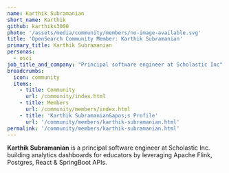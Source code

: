 ```yaml
---
name: Karthik Subramanian
short_name: Karthik
github: karthiks3000
photo: '/assets/media/community/members/no-image-available.svg'
title: 'OpenSearch Community Member: Karthik Subramanian'
primary_title: Karthik Subramanian
personas:
  - osci
job_title_and_company: "Principal software engineer at Scholastic Inc"
breadcrumbs:
  icon: community
  items:
    - title: Community
      url: /community/index.html
    - title: Members
      url: /community/members/index.html
    - title: 'Karthik Subramanian&apos;s Profile'
      url: '/community/members/karthik-subramanian.html'
permalink: '/community/members/karthik-subramanian.html'
---
```


**Karthik Subramanian** is a principal software engineer at Scholastic Inc. building analytics dashboards for educators by leveraging Apache Flink, Postgres, React & SpringBoot APIs.
